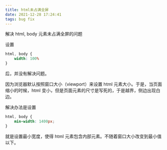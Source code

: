 ```yaml
---
title: html未占满全屏
date: 2021-12-28 17:24:41
tags: bug fix
---
```




解决 html, body 元素未占满全屏的问题

设置

```css
html, body {
    width: 100%
}
```

后，并没有解决问题。

因为浏览器默认按照窗口大小（viewport）来设置 html 元素大小。于是，当页面缩小的时候，html 变小，但是页面元素的尺寸是写死的，于是越界，侧边出现白边。

解决办法是设置

```css
html, body {
	min-width: 1400px;
}
```

就是设置最小宽度，使得 html 元素包含内部元素。不随着窗口大小改变到最小值以下。